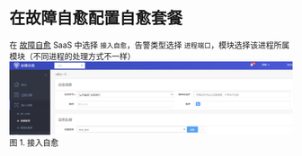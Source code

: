 # 在故障自愈配置自愈套餐

在 [故障自愈](http://docs.bk.tencent.com/product_white_paper/fta/) SaaS 中选择 `接入自愈`，告警类型选择 `进程端口`，模块选择该进程所属模块（不同进程的处理方式不一样）
![](../../media/monitor003.png)
图 1. 接入自愈
